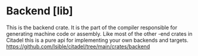 # Backend [lib]

This is the backend crate. It is the part of the compiler responsible for generating machine code or assembly.
Like most of the other -end crates in Citadel this is a pure api for implementing your own backends and targets.
<https://github.com/Isible/citadel/tree/main/crates/backend>
